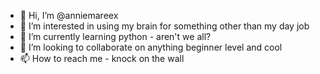 - 👋 Hi, I’m @anniemareex
- 👀 I’m interested in using my brain for something other than my day job
- 🌱 I’m currently learning python - aren't we all?
- 💞️ I’m looking to collaborate on anything beginner level and cool
- 📫 How to reach me - knock on the wall

<!---
anniemareex/anniemareex is a ✨ special ✨ repository because its `README.md` (this file) appears on your GitHub profile.
You can click the Preview link to take a look at your changes.
--->
